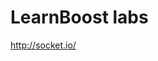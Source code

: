 <!--
id: 961745687
link: http://kevinisom.info/post/961745687/learnboost-labs
slug: learnboost-labs
date: Mon Aug 16 2010 20:10:23 GMT+1200 (NZST)
raw: {"blog_name":"kevinisom","id":961745687,"post_url":"http://kevinisom.info/post/961745687/learnboost-labs","slug":"learnboost-labs","type":"link","date":"2010-08-16 08:10:23 GMT","timestamp":1281946223,"state":"published","format":"html","reblog_key":"SrAaABBU","tags":[],"short_url":"http://tmblr.co/Zw68YyvKnCN","highlighted":[],"feed_item":"http://socket.io/","from_feed_id":"650234","note_count":0,"title":"LearnBoost labs","url":"http://socket.io/","description":""}
publish: 2010-08-016
tags: 
title: LearnBoost labs
-->


LearnBoost labs
===============

<http://socket.io/>

